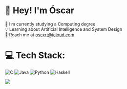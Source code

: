 # 👋 Hey! I'm Óscar

🔭 I’m currently studying a Computing degree<br>
💡 Learning about Artificial Intelligence and System Design<br>
💬 Reach me at oscxrt@icloud.com


# 💻 Tech Stack:
![C](https://img.shields.io/badge/c-%2300599C.svg?style=for-the-badge&logo=c&logoColor=white) ![Java](https://img.shields.io/badge/java-%23ED8B00.svg?style=for-the-badge&logo=openjdk&logoColor=white) ![Python](https://img.shields.io/badge/python-3670A0?style=for-the-badge&logo=python&logoColor=ffdd54) ![Haskell](https://img.shields.io/badge/Haskell-5e5086?style=for-the-badge&logo=haskell&logoColor=white)

![](https://visitcount.itsvg.in/api?id=oscxrt&icon=7&color=0)

